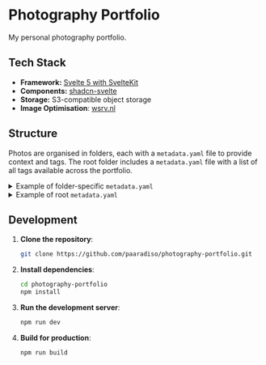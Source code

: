 # Photography Portfolio

My personal photography portfolio.

## Tech Stack
- **Framework:** [Svelte 5 with SvelteKit](https://svelte.dev/)
- **Components:** [shadcn-svelte](https://shadcn-svelte.com/)
- **Storage:** S3-compatible object storage
- **Image Optimisation**: [wsrv.nl](https://wsrv.nl/)

## Structure
Photos are organised in folders, each with a `metadata.yaml` file to provide context and tags. The root folder includes a `metadata.yaml` file with a list of all tags available across the portfolio.

<details>
<summary>Example of folder-specific <code>metadata.yaml</code></summary>

```yaml
title: NYC 2024
date: 2024-02
description: Photography in New York City.
tags: ["black-and-white", "street", "urban"]
photos: # Photo metadata is optional.
    1.jpg:
        title: Oswald
        description: Portrait of my friend, Oswald, in Times Square
        tags: ["portrait"]
    2.jpg:
        tags: ["landscape"]
```

</details>

<details>
<summary>Example of root <code>metadata.yaml</code></summary>

```yaml
tags:
    - black-and-white
    - street
    - urban
```

</details>

## Development
1. **Clone the repository**:
   ```bash
   git clone https://github.com/paaradiso/photography-portfolio.git
   ```
2. **Install dependencies**:
   ```bash
   cd photography-portfolio
   npm install
   ```
3. **Run the development server**:
   ```bash
   npm run dev
   ```
4. **Build for production**:
   ```bash
   npm run build
   ```
